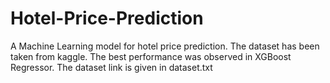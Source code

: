 # Hotel-Price-Prediction

A Machine Learning model for hotel price prediction. The dataset has been taken from kaggle. The best performance was observed in XGBoost Regressor.
The dataset link is given in dataset.txt
